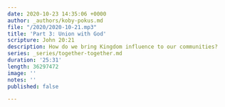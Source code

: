 ```yaml
---
date: 2020-10-23 14:35:06 +0000
author: _authors/koby-pokus.md
file: "/2020/2020-10-21.mp3"
title: 'Part 3: Union with God'
scripture: John 20:21
description: How do we bring Kingdom influence to our communities?
series: _series/together-together.md
duration: '25:31'
length: 36297472
image: ''
notes: ''
published: false

---
```

